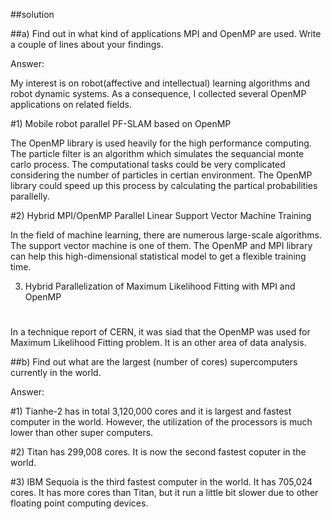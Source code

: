 ##solution 

##a) Find out in what kind of applications MPI and OpenMP are used. Write a couple of lines
about your findings.

Answer:

My interest is on robot(affective and intellectual) learning algorithms and robot dynamic systems. As a consequence, I collected several OpenMP applications on related fields.

#1) Mobile robot parallel PF-SLAM based on OpenMP

The OpenMP library is used heavily for the high performance computing. The particle filter is an algorithm which simulates the sequancial monte carlo process. The computational tasks could be very complicated considering the number of particles in certian environment. The OpenMP library could speed up this process by calculating the partical probabilities parallelly.

#2) Hybrid MPI/OpenMP Parallel Linear Support Vector Machine Training

In the field of machine learning, there are numerous large-scale algorithms. The support vector machine is one of them. The OpenMP and MPI library can help this high-dimensional statistical model to get a flexible training time.

3) Hybrid Parallelization of Maximum Likelihood Fitting with MPI and OpenMP
#
In a technique report of CERN, it was siad that the OpenMP was used for Maximum Likelihood Fitting problem. It is an other area of data analysis.


##b) Find out what are the largest (number of cores) supercomputers currently in the world.

Answer:

#1) Tianhe-2 has in total 3,120,000 cores and it is largest and fastest computer in the world. However, the utilization of the processors is much lower than other super computers. 

#2) Titan has 299,008 cores. It is now the second fastest coputer in the world.

#3) IBM Sequoia is the third fastest computer in the world. It has 705,024 cores. It has more cores than Titan, but it run a little bit slower due to other floating point computing devices.





